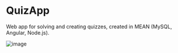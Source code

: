 # QuizApp

Web app for solving and creating quizzes, ​​created in MEAN (MySQL, Angular, Node.js). 

![image](https://user-images.githubusercontent.com/44413511/160362591-57ff7cad-601b-4691-a6b0-7ca3e5041320.png)
